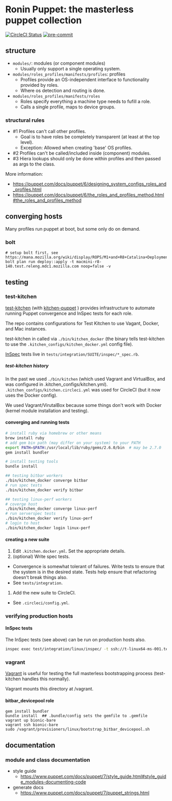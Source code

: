 # Ronin Puppet: the masterless puppet collection

[![CircleCI Status](https://circleci.com/gh/mozilla-platform-ops/ronin_puppet.svg?style=svg)](https://app.circleci.com/pipelines/github/mozilla-platform-ops/ronin_puppet)
[![pre-commit](https://img.shields.io/badge/pre--commit-enabled-brightgreen?logo=pre-commit&logoColor=white)](https://github.com/pre-commit/pre-commit)

## structure

- `modules/`: modules (or component modules)
  - Usually only support a single operating system.
- `modules/roles_profiles/manifests/profiles`: profiles
  - Profiles provide an OS-independent interface to functionality provided by roles.
  - Where os detection and routing is done.
- `modules/roles_profiles/manifests/roles`
  - Roles specify everything a machine type needs to fufill a role.
  - Calls a single profile, maps to device groups.

### structural rules

- #1 Profiles can't call other profiles.
  - Goal is to have roles be completely transparent (at least at the top level).
  - Exception: Allowed when creating 'base' OS profiles.
- #2 Profiles can't be called/included inside (component) modules.
- #3 Hiera lookups should only be done within profiles and then passed as args to the class.

More information:
- https://puppet.com/docs/puppet/6/designing_system_configs_roles_and_profiles.html
- https://puppet.com/docs/puppet/6/the_roles_and_profiles_method.html#the_roles_and_profiles_method

## converging hosts

Many profiles run puppet at boot, but some only do on demand.

### bolt

```
# setup bolt first, see https://mana.mozilla.org/wiki/display/ROPS/M1+and+R8+Catalina+Deployment
bolt plan run deploy::apply -t macmini-r8-140.test.releng.mdc1.mozilla.com noop=false -v
```

## testing

### test-kitchen

[test-kitchen](https://docs.chef.io/workstation/kitchen/) (with [kitchen-puppet](https://github.com/neillturner/kitchen-puppet) ) provides infrastructure to automate running Puppet convergence and InSpec tests for each role.

The repo contains configurations for Test Kitchen to use Vagant, Docker, and Mac instances.

test-kitchen in called via `./bin/kitchen_docker` (the binary tells test-kitchen to use the `.kitchen_configs/kitchen_docker.yml` config file).

[InSpec](https://github.com/inspec/inspec) tests live in `tests/integration/SUITE/inspec/*_spec.rb`.

##### test-kitchen history

In the past we used `./bin/kitchen` (which used Vagrant and VirtualBox, and was configured in .kitchen_configs/kitchen.yml). `.kitchen_configs/kitchen.circleci.yml` was used for CircleCI (but it now uses the Docker config).

We used Vagrant/VirutalBox because some things don't work with Docker (kernel module installation and testing).

#### converging and running tests

```bash
# install ruby via homebrew or other means
brew install ruby
# add gem bin path (may differ on your system) to your PATH
export PATH=$PATH:/usr/local/lib/ruby/gems/2.6.0/bin  # may be 2.7.0
gem install bundler

# install testing tools
bundle install

## testing bitbar workers
./bin/kitchen_docker converge bitbar
# run spec tests
./bin/kitchen_docker verify bitbar

## testing linux-perf workers
# coverge host
./bin/kitchen_docker converge linux-perf
# run serverspec tests
./bin/kitchen_docker verify linux-perf
# login to host
./bin/kitchen_docker login linux-perf
```

#### creating a new suite

1. Edit `.kitchen.docker.yml`. Set the appropriate details.
1. (optional) Write spec tests.
  - Convergence is somewhat tolerant of failures. Write tests to ensure that the
    system is in the desired state. Tests help ensure that refactoring doesn't
    break things also.
  - See `tests/integration`.
1. Add the new suite to CircleCI.
  - See `.circleci/config.yml`.

### verifying production hosts

#### InSpec tests

The InSpec tests (see above) can be run on production hosts also.

```bash
inspec exec test/integration/linux/inspec/ -t ssh://t-linux64-ms-001.test.releng.mdc1.mozilla.com -i ~/.ssh/id_rsa --user=aerickson --sudo
```

### vagrant

[Vagrant](https://www.vagrantup.com/) is useful for testing the full masterless bootstrapping process (test-kitchen handles this normally).

Vagrant mounts this directory at /vagrant.

#### bitbar_devicepool role

```
gem install bundler
bundle install  ## .bundle/config sets the gemfile to .gemfile
vagrant up bionic-bare
vagrant ssh bionic-bare
sudo /vagrant/provisioners/linux/bootstrap_bitbar_devicepool.sh
```


## documentation

### module and class documentation

- style guide
  - https://www.puppet.com/docs/puppet/7/style_guide.html#style_guide_modules-documenting-code
- generate docs
  - https://www.puppet.com/docs/puppet/7/puppet_strings.html